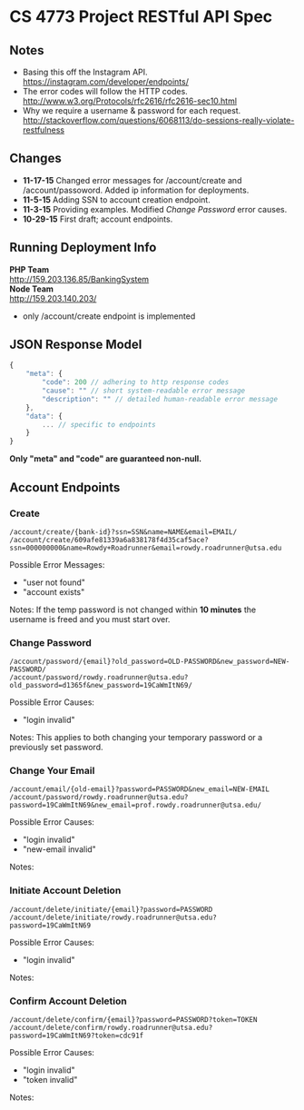 # CS 4773 Project RESTful API Spec


## Notes
- Basing this off the Instagram API.  
https://instagram.com/developer/endpoints/
- The error codes will follow the HTTP codes.  
http://www.w3.org/Protocols/rfc2616/rfc2616-sec10.html
- Why we require a username & password for each request.  
http://stackoverflow.com/questions/6068113/do-sessions-really-violate-restfulness


## Changes
- **11-17-15** Changed error messages for /account/create and
/account/passoword. Added ip information for deployments.
- **11-5-15** Adding SSN to account creation endpoint.
- **11-3-15** Providing examples. Modified _Change Password_ error causes.
- **10-29-15** First draft; account endpoints.


## Running Deployment Info
**PHP Team**  
http://159.203.136.85/BankingSystem  
**Node Team**  
http://159.203.140.203/  
- only /account/create endpoint is implemented


## JSON Response Model
```js
{
    "meta": {
        "code": 200 // adhering to http response codes
        "cause": "" // short system-readable error message
        "description": "" // detailed human-readable error message
    },
    "data": {
        ... // specific to endpoints
    }
}
```

**Only "meta" and "code" are guaranteed non-null.**


## Account Endpoints
### Create
`/account/create/{bank-id}?ssn=SSN&name=NAME&email=EMAIL/`  
`/account/create/609afe81339a6a838178f4d35caf5ace?ssn=000000000&name=Rowdy+Roadrunner&email=rowdy.roadrunner@utsa.edu`

Possible Error Messages:
- "user not found"
- "account exists"

Notes:
If the temp password is not changed within **10 minutes** the username is freed
and you must start over.

### Change Password
`/account/password/{email}?old_password=OLD-PASSWORD&new_password=NEW-PASSWORD/`  
`/account/password/rowdy.roadrunner@utsa.edu?old_password=d1365f&new_password=19CaWmItN69/`

Possible Error Causes:
- "login invalid"

Notes:
This applies to both changing your temporary password or a previously set
password.

### Change Your Email
`/account/email/{old-email}?password=PASSWORD&new_email=NEW-EMAIL`
`/account/password/rowdy.roadrunner@utsa.edu?password=19CaWmItN69&new_email=prof.rowdy.roadrunner@utsa.edu/`

Possible Error Causes:
- "login invalid"
- "new-email invalid"

Notes:

### Initiate Account Deletion
`/account/delete/initiate/{email}?password=PASSWORD`
`/account/delete/initiate/rowdy.roadrunner@utsa.edu?password=19CaWmItN69`

Possible Error Causes:
- "login invalid"

Notes:

### Confirm Account Deletion
`/account/delete/confirm/{email}?password=PASSWORD?token=TOKEN`
`/account/delete/confirm/rowdy.roadrunner@utsa.edu?password=19CaWmItN69?token=cdc91f`

Possible Error Causes:
- "login invalid"
- "token invalid"

Notes:
